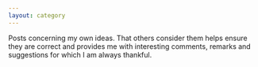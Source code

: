 ```yaml
---
layout: category
---
```

Posts concerning my own ideas. That others consider them helps ensure they are correct and provides me with interesting comments, remarks and suggestions for which I am always thankful.
